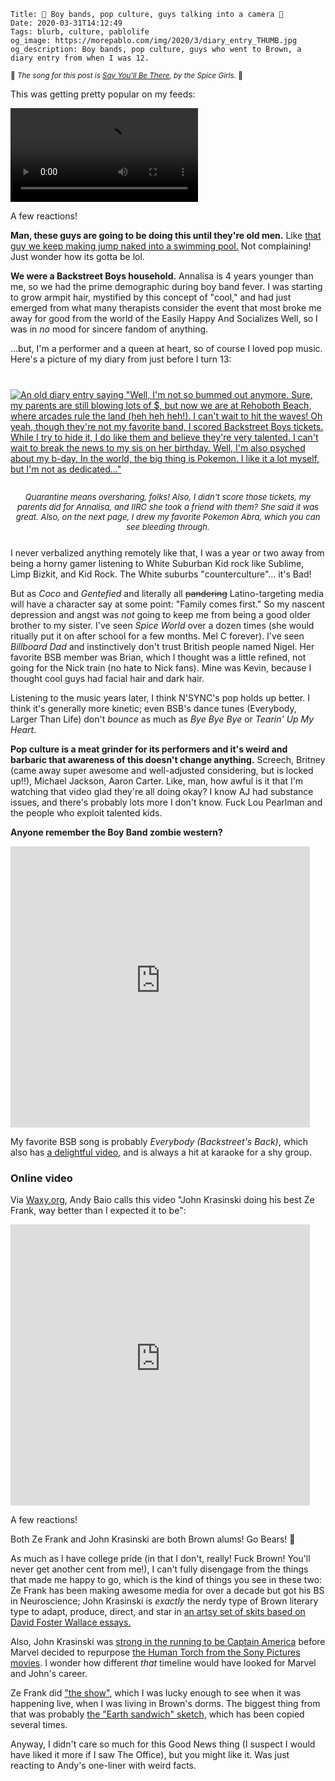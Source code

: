     Title: 🎤 Boy bands, pop culture, guys talking into a camera 👦
    Date: 2020-03-31T14:12:49
    Tags: blurb, culture, pablolife
    og_image: https://morepablo.com/img/2020/3/diary_entry_THUMB.jpg
    og_description: Boy bands, pop culture, guys who went to Brown, a diary entry from when I was 12.

<small>🎵 <em>The song for this post is <a href="https://www.youtube.com/watch?v=9ro0FW9Qt-4">Say You'll Be There</a>, by the Spice Girls.</em> 🎵</small>

This was getting pretty popular on my feeds:

<video controls preload="metadata" style="max-width: 95%;">
<source src="/img/2020/3/bsb_later.mp4" type="video/mp4">
<p>If your browser doesn't support HTML5 video, here's a <a href="/files/2019/6/6b-golden-run.mp4">link to the video</a> instead.</p>
</video>

A few reactions!

**Man, these guys are going to be doing this until they're old men.** Like [that
guy we keep making jump naked into a swimming pool.][8] Not complaining! Just
wonder how its gotta be lol.

**We were a Backstreet Boys household.** Annalisa is 4 years younger than me, so
we had the prime demographic during boy band fever. I was starting to
grow armpit hair, mystified by this concept of "cool," and had just emerged from
what many therapists consider the event that most broke me away for good from
the world of the Easily Happy And Socializes Well, so I was in _no_ mood for
sincere fandom of anything.

…but, I'm a performer and a queen at heart, so of course I loved pop music.
Here's a picture of my diary from just before I turn 13:

<div class="caption-img-block" style="margin: 25px auto">
<a href="/img/2020/3/diary_entry.jpg" target="blank"><img src="/img/2020/3/diary_entry_THUMB.jpg" alt="An old diary entry saying &quot;Well, I'm not so bummed out anymore. Sure, my parents are still blowing lots of $, but now we are at Rehoboth Beach, where arcades rule the land (heh heh heh!). I can't wait to hit the waves! Oh yeah, though they're not my favorite band, I scored Backstreet Boys tickets. While I try to hide it, I do like them and believe they're very talented. I can't wait to break the news to my sis on her birthday. Well, I'm also psyched about my b-day, In the world, the big thing is Pokemon. I like it a lot myself, but I'm not as dedicated…&quot;" style="margin: 15px auto;" /></a>
<p style="font-style: italic; text-align: center; font-size: small">Quarantine means oversharing, folks! Also, I didn't score those tickets, my parents did for Annalisa, and IIRC she took a friend with them? She said it was great. Also, on the next page, I drew my favorite Pokemon Abra, which you can see bleeding through.</p>
</div>

I never verbalized anything remotely like that, I was a year or two away from
being a horny gamer listening to White Suburban Kid rock like Sublime, Limp
Bizkit, and Kid Rock. The White suburbs "counterculture"… it's Bad!

But as _Coco_ and _Gentefied_ and literally all <del>pandering</del>
Latino-targeting media will have a character say at some point: "Family comes
first." So my nascent depression and angst was _not_ going to keep me from being
a good older brother to my sister. I've seen _Spice World_ over a dozen times
(she would ritually put it on after school for a few months. Mel C
forever). I've seen _Billboard Dad_ and instinctively don't trust British people
named Nigel. Her favorite BSB member was Brian, which I thought was a little
refined, not going for the Nick train (no hate to Nick fans). Mine was Kevin,
because I thought cool guys had facial hair and dark hair.

Listening to the music years later, I think N'SYNC's pop holds up better. I
think it's generally more kinetic; even BSB's dance tunes (Everybody, Larger
Than Life) don't _bounce_ as much as _Bye Bye Bye_ or _Tearin' Up My Heart_.

**Pop culture is a meat grinder for its performers and it's weird and barbaric
that awareness of this doesn't change anything.** Screech, Britney (came away
super awesome and well-adjusted considering, but is locked up!!), Michael
Jackson, Aaron Carter. Like, man, how awful is it that I'm watching that video
glad they're all doing okay? I know AJ had substance issues, and there's
probably lots more I don't know. Fuck Lou Pearlman and the people who exploit
talented kids.

**Anyone remember the Boy Band zombie western?**

<iframe width="800" height="450" style="display: block; max-width: 95%" src="https://www.youtube-nocookie.com/embed/TwNHMCOtWZM" frameborder="0" allow="accelerometer; autoplay; encrypted-media; gyroscope; picture-in-picture" allowfullscreen></iframe>

My favorite BSB song is probably _Everybody (Backstreet's Back)_, which also has [a
delightful video][9], and is always a hit at karaoke for a shy group.

### Online video

Via [Waxy.org][2], Andy Baio calls this video "John Krasinski doing his best Ze
Frank, way better than I expected it to be":

<iframe width="800" height="450" style="display: block; max-width: 95%" src="https://www.youtube-nocookie.com/embed/F5pgG1M_h_U" frameborder="0" allow="accelerometer; autoplay; encrypted-media; gyroscope; picture-in-picture" allowfullscreen></iframe>

A few reactions!

Both Ze Frank and John Krasinski are both Brown alums! Go Bears! 🐻

As much as I have college pride (in that I don't, really! Fuck Brown! You'll never get
another cent from me!), I can't fully disengage from the things that made me
happy to go, which is the kind of things you see in these two: Ze Frank has been
making awesome media for over a decade but got his BS in Neuroscience; John
Krasinski is _exactly_ the nerdy type of Brown literary type to adapt, produce,
direct, and star in [an artsy set of skits based on David Foster Wallace
essays.][3]

Also, John Krasinski was [strong in the running to be Captain America][6] before
Marvel decided to repurpose [the Human Torch from the Sony Pictures movies][7].
I wonder how different _that_ timeline would have looked for Marvel and John's
career.

Ze Frank did ["the show"][4], which I was lucky enough to see when it was
happening live, when I was living in Brown's dorms. The biggest thing from that
was probably [the "Earth sandwich" sketch,][5] which has been copied several
times.

Anyway, I didn't care so much for this Good News thing (I suspect I would have
liked it more if I saw The Office), but you might like it. Was just reacting to
Andy's one-liner with weird facts.

   [2]: https://waxy.org/
   [3]: https://en.wikipedia.org/wiki/Brief_Interviews_with_Hideous_Men_(film)
   [4]: http://www.zefrank.com/theshow/
   [5]: http://www.zefrank.com/sandwich/
   [6]: https://www.insider.com/john-krasinski-auditioned-for-captain-america-2018-7
   [7]: https://www.youtube.com/watch?v=LrEZ0byUInI
   [8]: https://nypost.com/2016/09/23/nirvana-baby-recreates-iconic-album-cover-25-years-later/
   [9]: https://www.youtube.com/watch?v=6M6samPEMpM


